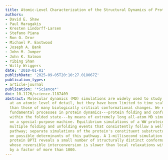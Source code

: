 ```yaml
---
title: Atomic-Level Characterization of the Structural Dynamics of Proteins
authors:
- David E. Shaw
- Paul Maragakis
- Kresten Lindorff-Larsen
- Stefano Piana
- Ron O. Dror
- Michael P. Eastwood
- Joseph A. Bank
- John M. Jumper
- John K. Salmon
- Yibing Shan
- Willy Wriggers
date: '2010-01-01'
publishDate: '2025-09-05T20:10:27.018067Z'
publication_types:
- article-journal
publication: '*Science*'
doi: 10.1126/science.1187409
abstract: Molecular dynamics (MD) simulations are widely used to study protein motions
  at an atomic level of detail, but they have been limited to time scales shorter
  than those of many biologically critical conformational changes. We examined two
  fundamental processes in protein dynamics---protein folding and conformational change
  within the folded state---by means of extremely long all-atom MD simulations conducted
  on a special-purpose machine. Equilibrium simulations of a WW protein domain captured
  multiple folding and unfolding events that consistently follow a well-defined folding
  pathway; separate simulations of the protein's constituent substructures shed light
  on possible determinants of this pathway. A 1-millisecond simulation of the folded
  protein BPTI reveals a small number of structurally distinct conformational states
  whose reversible interconversion is slower than local relaxations within those states
  by a factor of more than 1000.
---
```

